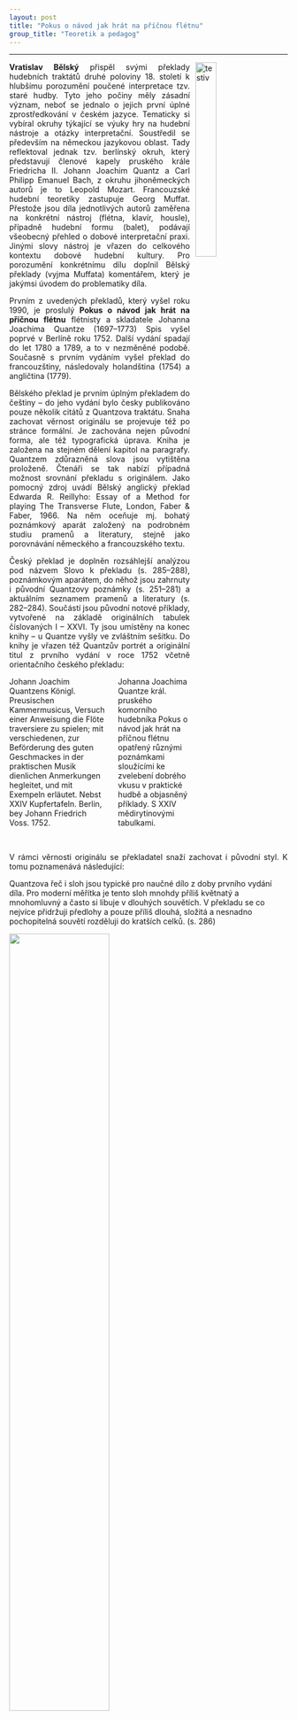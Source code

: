 ```yaml
---
layout: post
title: "Pokus o návod jak hrát na příčnou flétnu"
group_title: "Teoretik a pedagog"
---
```

---
<figure>
  <img src="/assets/quantz1.png" alt="testiv" width="30%" height="30%" style="float: right; margin-left: 10px;">
</figure>
<div style="text-align: justify;">
<p>
<strong>Vratislav Bělský</strong> přispěl svými překlady hudebních traktátů druhé poloviny 18. století k hlubšímu porozumění poučené interpretace tzv. staré hudby. Tyto jeho počiny měly zásadní význam, neboť se jednalo o jejich první úplné zprostředkování v českém jazyce. Tematicky si vybíral okruhy týkající se výuky hry na hudební nástroje a otázky interpretační. Soustředil se především na německou jazykovou oblast. Tady reflektoval jednak tzv. berlínský okruh, který představují členové kapely pruského krále Friedricha II. Johann Joachim Quantz a Carl Philipp Emanuel Bach, z okruhu jihoněmeckých autorů je to Leopold Mozart. Francouzské hudební teoretiky zastupuje Georg Muffat. Přestože jsou díla jednotlivých autorů zaměřena na konkrétní nástroj (flétna, klavír, housle), případně hudební formu (balet), podávají všeobecný přehled o dobové interpretační praxi. Jinými slovy nástroj je vřazen do celkového kontextu dobové hudební kultury. Pro porozumění konkrétnímu dílu doplnil Bělský překlady (vyjma Muffata) komentářem, který je jakýmsi úvodem do problematiky díla.
</p>
<p>Prvním z uvedených překladů, který vyšel roku 1990, je proslulý <strong>Pokus o návod jak hrát na příčnou flétnu</strong> flétnisty a skladatele Johanna Joachima Quantze (1697–1773) Spis vyšel poprvé v Berlíně roku 1752. Další vydání spadají do let 1780 a 1789, a to v nezměněné podobě. Současně s prvním vydáním vyšel překlad do francouzštiny, následovaly holandština (1754) a angličtina (1779).</p>
<p>Bělského překlad je prvním úplným překladem do češtiny – do jeho vydání bylo česky publikováno pouze několik citátů z Quantzova traktátu. Snaha zachovat věrnost originálu se projevuje též po stránce formální. Je zachována nejen původní forma, ale též typografická úprava. Kniha je založena na stejném dělení kapitol na paragrafy. Quantzem zdůrazněná slova jsou vytištěna proloženě. Čtenáři se tak nabízí případná možnost srovnání překladu s originálem. Jako pomocný zdroj uvádí Bělský anglický překlad Edwarda R. Reillyho: Essay of a Method for playing The Transverse Flute, London, Faber & Faber, 1966. Na něm oceňuje mj. bohatý poznámkový aparát založený na podrobném studiu pramenů a literatury, stejně jako porovnávání německého a francouzského textu.</p>
<p>Český překlad je doplněn rozsáhlejší analýzou pod názvem Slovo k překladu (s. 285–288), poznámkovým aparátem, do něhož jsou zahrnuty i původní Quantzovy poznámky (s. 251–281) a aktuálním seznamem pramenů a literatury (s. 282–284). Součástí jsou původní notové příklady, vytvořené na základě originálních tabulek číslovaných I – XXVI. Ty jsou umístěny na konec knihy – u Quantze vyšly ve zvláštním sešitku. Do knihy je vřazen též Quantzův portrét a originální titul z prvního vydání v roce 1752 včetně orientačního českého překladu:</p>
</div>

<div class="columns">
  <div class="column">
    <div class="column-content">
        Johann Joachim Quantzens
        Königl. Preusischen Kammermusicus,
        Versuch einer Anweisung
        die Flöte traversiere
        zu spielen;
        mit verschiedenen,
        zur Beförderung des guten Geschmackes
        in der praktischen Musik
        dienlichen Anmerkungen
        hegleitet,
        und mit Exempeln erläutet.
        Nebst XXIV Kupfertafeln.
        Berlin,
        bey Johann Friedrich Voss. 1752.
    </div>
  </div>
  <div class="column">
    <div class="column-content">
        Johanna Joachima Quantze
        král. pruského komorního hudebníka
        Pokus o návod
        jak hrát
        na příčnou flétnu
        opatřený různými poznámkami
        sloužícími ke zvelebení dobrého vkusu
        v praktické hudbě
        a objasněný příklady.
        S XXIV mědirytinovými tabulkami.
    </div>
  </div>
</div>

&nbsp;

<div style="text-align: justify;">
<p>
V rámci věrnosti originálu se překladatel snaží zachovat i původní styl. K tomu poznamenává následující:</p>
</div>
<div class="citat">
<p>
Quantzova řeč i sloh jsou typické pro naučné dílo z doby prvního vydání díla. Pro moderní měřítka je tento sloh mnohdy příliš květnatý a mnohomluvný a často si libuje v dlouhých souvětích. V překladu se co nejvíce přidržuji předlohy a pouze příliš dlouhá, složitá a nesnadno pochopitelná souvětí rozděluji do kratších celků. (s. 286)
</p>
  <div class="image-container">
    <img src="/assets/quantz2.png" width="60%" height="60%">
  </div>
</div>

<div class="popis-obrazku">
  <p>
  QUANTZ, Johann Joachim. Pokus o návod jak hrát na příčnou flétnu.
  Portrét Johanna Joachima Quantze uveřejněný v překladu knihy.
  </p>
</div>

&nbsp;

<div class="ntext">
<p>
Velký význam pro českého čtenáře má Bělského analytické Slovo k překladu, v němž jsou objasněny základní principy dobové interpretace i celkový kontext díla. V této souvislosti je nutné si uvědomit, že v roce 1990, kdy překlad vyšel, byla u nás tzv. poučená interpretace (Aufführungspraxis) ještě v plenkách. A co více, mnozí pedagogové hudebních škol, zejména konzervatoří, se na ni dívali s despektem. Vzhledem k tomu, že Bělského traktáty mají sloužit především studentům – interpretům, pomáhaly překonávat překážky, jež byly kladeny do cesty snahám o skutečné porozumění hudbě nejen 18. století.
</p>
<p>
V úvodu své studie zdůrazňuje Bělský dobový význam Quantzova spisu, který podle něj zaujímá přední místo mezi nástrojovými školami druhé poloviny 18. století. To odůvodňuje srovnáním s dalšími školami Carla Philippa Emanuela Bacha a Leopolda Mozarta:
</p>
</div>
<div class="citat">
Pohledem na celou problematiku hudební interpretace a soudem o hudbě své doby je prvou závažnou prací tohoto druhu. Obdobné práce C. Ph. E. Bacha, L. Mozarta a dalších Quantze sice v mnohém doplňují nebo objasňují, celkovou šíří rozhledu jej však nepředstihují. (s. 285)
</div>
&nbsp;
<div class="ntext">
<p>
Dále jsou vyzdviženy Quantzovy hudební zkušenosti, kterých nabyl v kapelách v Drážďanech a Berlíně, stejně jako během cest po Itálii, Francii a Anglii. Mezi důležité podněty patřila také výměna názorů s drážďanským koncertním mistrem Pisendelem.
</p>
<p>
Univerzalitu flétnové školy dokládá Bělský statisticky zjištěním, že v rámci 334 stran originálu je pouhých čtyřicet věnováno flétně. Podstatnou část knihy tvoří otázky hudebního stylu, pedagogiky, provozovací praxe, estetiky skladebného procesu, hudební kritiky; všímá si též otázek sociálních a jiných. Tyto aspekty shrnuje Bělský konstatováním, že „univerzálností pohledu a šíří látky je Quantz prvořadým pramenem pro studium stavu hudby a hudební interpretace v prvé polovině 18. století a je nesporně jedním z hlavních zdrojů poučení i pro dnešního hudebníka“ (s. 285).
</p>
<p>
Velkou pozornost věnuje Bělský Quantzově terminologii. Vede ho k tomu úsilí o co nejpřesnější pochopení užitých termínů, které mohou mít různý význam, což zdůvodňuje slovy: „V originálním textu je řada často se opakujících výrazů, jejichž význam se může případ od případu měnit. Nejdůležitější z nich připomínám v poznámkách“ (s. 286). Z konkrétních příkladů uvádí: širší obecné významy opozit Adagio – Allegro a forte – piano; řadu odlišných významů pojmu Musik, jenž v Quantzově době mohl znamenat hudební skladbu, koncert, soubor, orchestr, ale taky hudebníky tvořící šlechtickou kapelu – pro správné porozumění slovu je nutný kontext –, nebo slova Wissenschaft. Dále jsou to pojmy, jejichž dobový význam byl odlišný od dnešního chápání: koncertantní (Hauptstimme) – ripienový, melancholie – melancholický (Traurigkeit – traurig), melodie (Gesang), přízvučná – nepřízvučná (Niederschlag – Aufschlag), sólo, unisono, Geschmack. U definice vztahu tónů (Proportion der Töne) se dozvídáme, že Quantz byl nekompromisním zastáncem netemperovaného ladění.
</p>
<p>
Nejsou opomenuty ani hlavní estetické pojmy hudby baroka a klasicismu, jako jsou vášně (Leidenschaften) a afekty (Affekten). Bělský k nim poznamenává:
</p>
</div>
<div class="citat">
Pro moderního čtenáře „Pokusu“ je jedním z nejobtížnějších problémů pochopit citové ovzduší autora a jeho doby. Tato obtíž má řadu příčin. Výrazy naznačující city se dosti liší od výrazů používaných dnes a v mnoha případech není jejich hudební obsah takový, jaký by většina čtenářů očekávala. Quantz a jeho současníci, místo aby mluvili o náladě, citovém obsahu nebo charakteru skladby, mluví o jejích vášních nebo afektech. Tyto termíny se používaly střídavě. Hlavní vášně nebo afekty připomínané u Quantze jsou veselí, melancholie, smělost, lichocení a majestátnost. Při posuzování jejich hudebního významu je třeba vzít v úvahu vládnoucí postavení italské opery ve většině zemí. Mnoho čistě instrumentální hudby má citový základ přejatý z opery, v níž byly tyto vášně charakterizovány mnohem jasněji. Proti dnešním představám se Quantzova „majestátnost a živost“ vzájemně nevylučují. Lichotnost nemá v hudbě etický nebo morální podtext a všeobecně se vztahuje k tomu, co laská a těší smysly. (s. 287–288)
</div>
&nbsp;
<div class="ntext">
<p>
Bělský zasazuje spis do dobového kontextu. Konstatuje, že vlastně vzniká v přelomovém období, a to „v době, kdy popisovaná praxe již vyvrcholila nebo začala upadat“ (s. 288). Z toho vyplývá, že Quantz reflektuje především dosavadní vývoj hudebního myšlení. Takto jsou koncipovány mnohé další hudební traktáty, uveďme alespoň slavný Gradus ad Parnassum Johanna Josepha Fuxe (1725). Podnětně působí upozornění na rozmanitost epochy, kdy Quantzův Pokus o návod vznikal. Přes veškerou svoji univerzálnost nemůže sloužit jako jediný možný návod na interpretaci tehdejší evropské hudby. Bělský to konkretizuje následovně:
</p>
</div>

<div class="citat">
Tak jako hudební praxe Quantzovy doby zrcadlila rozdílnost národních stylů, především italského a francouzského, je i tato kniha z velké části odrazem stavu hudby v Drážďanech a v Berlíně přibližně v letech 1725 – 1750. Jeho výroky a požadavky nelze tedy povýšit na absolutní pravidla veškeré hudby první poloviny 18. století. Jako celek však nabízí Quantz dnešnímu hudebníkovi nesmírně cenné a podnětné autentické zprávy. (s. 288)
</div>

&nbsp;

<div class="ntext">
<p>
Zvláštní pozornost Bělského překladu zaslouží Poznámky (s. 251–281). Quantzova německá a francouzská terminologie je nejen přeložena, ale též důkladně objasněna. Četné odkazy na dobové traktáty, školy a další literaturu svědčí o širokém rozhledu Bělského i o jeho znalosti dobových teorií. Vloženy jsou doplňující komentáře, které osvětlují vybraná místa v původním textu. Objevují se bližší informace o osobnostech, na něž odkazuje Quantz; často jsou jednotlivci identifikováni, neboť Quantzovy odkazy jsou jenom obecné. Překladatel odůvodňuje své stylistické zásahy do textu, např. rozdělení delšího souvětí do kratších vět nebo doplnění závorek. Upozorňuje rovněž na drobné tiskařské omyly, případně nepřesné tituly uváděné Quantzem. Překlad zásadního Quantzova spisu tak získává nejen informativní, ale též kritický rozměr.
</p>
<p>
Vítané jsou doplňující grafy, např. nákres zasedacího pořádku drážďanského orchestru (s. 269) ke kapitole XVII., oddíl 1, O vlastnostech vedoucího orchestru, § 13.
</p>
</div>
<div class="image-container">
    <img src="/assets/quantz3.png" width="60%" height="60%">
</div>

<div class="popis-obrazku">
<p>
QUANTZ, Johann Joachim. Pokus o návod jak hrát na příčnou flétnu.
Bělského doplňující nákres zasedacího pořádku drážďanského orchestru v maximálním obsazení.
</p>
</div>